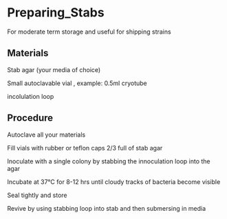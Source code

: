 # Preparing_Stabs
For moderate term storage and useful for shipping strains


## Materials

Stab agar (your media of choice)

Small autoclavable vial , example: 0.5ml cryotube

incolulation loop


## Procedure
Autoclave all your materials

Fill vials with rubber or teflon caps 2/3 full of stab agar

Inoculate with a single colony by stabbing the innoculation loop into the agar

Incubate at 37°C for 8-12 hrs until cloudy tracks of bacteria become visible

Seal tightly and store

Revive by using stabbing loop into stab and then submersing in media
